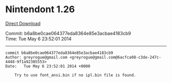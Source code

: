 # Nintendont 1.26
[Direct Download](./Nintendont.zip)

Commit: b6a8be0cae064377eda8364e85e3acbae4183cb9  
Time: Tue May 6 23:52:01 2014   

-----

```
commit b6a8be0cae064377eda8364e85e3acbae4183cb9
Author: greyrogue@gmail.com <greyrogue@gmail.com@6acfca08-c3de-247c-4448-9f1a92385553>
Date:   Tue May 6 23:52:01 2014 +0000

    Try to use font_ansi.bin if no ipl.bin file is found.
```
